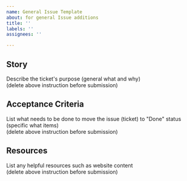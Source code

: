```yaml
---
name: General Issue Template
about: for general Issue additions
title: ''
labels: ''
assignees: ''

---
```


## Story

Describe the ticket's purpose (general what and why) <br>
(delete above instruction before submission)

## Acceptance Criteria

List what needs to be done to move the issue (ticket) to "Done" status (specific what items) <br>
(delete above instruction before submission)


## Resources

List any helpful resources such as website content <br>
(delete above instruction before submission)
